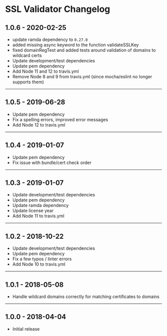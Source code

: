 # SSL Validator Changelog

## 1.0.6 - 2020-02-25

- update ramda dependency to `0.27.0`
- added missing async keyword to the function validateSSLKey
- fixed domainRegTest and added tests around validation of domains to wildcard certs
- Update development/test dependencies
- Update pem dependency
- Add Node 11 and 12 to travis.yml
- Remove Node 8 and 9 from travis.yml (since mocha/eslint no longer supports them)

***

## 1.0.5 - 2019-06-28

- Update pem dependency
- Fix a spelling errors, improved error messages
- Add Node 12 to travis.yml

***

## 1.0.4 - 2019-01-07

- Update pem dependency
- Fix issue with bundle/cert check order

***

## 1.0.3 - 2019-01-07

- Update development/test dependencies
- Update pem dependency
- Update ramda dependency
- Update license year
- Add Node 11 to travis.yml

***

## 1.0.2 - 2018-10-22

- Update development/test dependencies
- Update pem dependency
- Fix a few typos / linter errors
- Add Node 10 to travis.yml

***

## 1.0.1 - 2018-05-08

- Handle wildcard domains correctly for matching certificates to domains

***

## 1.0.0 - 2018-04-04

- Initial release
